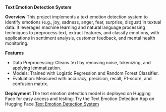 **Text Emotion Detection System**

**Overview**
This project implements a text emotion detection system to identify emotions (e.g., joy, sadness, anger, fear, surprise, disgust) in textual data. It leverages machine learning and natural language processing techniques to preprocess text, extract features, and classify emotions, with applications in sentiment analysis, customer feedback, and mental health monitoring.

**Features**
- Data Preprocessing: Cleans text by removing noise, tokenizing, and applying lemmatization.
- Models: Trained with Logistic Regression and Random Forest Classifier.
- Evaluation: Measured with accuracy, precision, recall, F1-score, and confusion matrix.

**Deployment**
The text emotion detection model is deployed on Hugging Face for easy access and testing:
Try the Text Emotion Detection App on Hugging Face
[Text Emotion Detection System](https://huggingface.co/spaces/RidaBatool/Text_Emotion_Detection)
